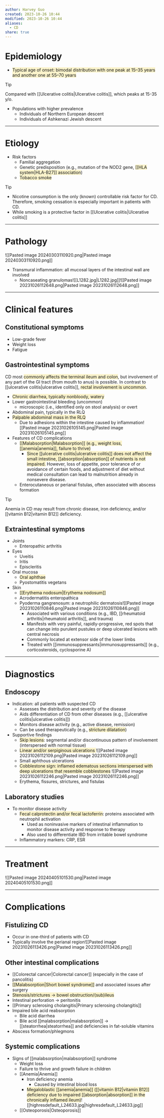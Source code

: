 ```yaml
---
author: Harvey Guo
created: 2023-10-26 10:44
modified: 2023-10-26 10:44
aliases:
  - CD
share: true
---
```

# Epidemiology
- <span style="background:rgba(240, 200, 0, 0.2)">Typical age of onset: bimodal distribution with one peak at 15–35 years and another one at 55–70 years</span>
>[!tip] 
>Compared with [[Ulcerative colitis|Ulcerative colitis]], which peaks at 15-35 y/o.
- Populations with higher prevalence
	- Individuals of Northern European descent
	- Individuals of Ashkenazi Jewish descent

---
# Etiology
- Risk factors
	- Familial aggregation
	- Genetic predisposition (e.g., mutation of the NOD2 gene, <span style="background:rgba(240, 200, 0, 0.2)">[[HLA system|HLA-B27]] association</span>)
	- <span style="background:rgba(240, 200, 0, 0.2)">Tobacco smoke</span>

>[!tip] 
>- Nicotine consumption is the only (known) controllable risk factor for CD. Therefore, smoking cessation is especially important in patients with CD.
>- While smoking is a protective factor in [[Ulcerative colitis|Ulcerative colitis]]

---
# Pathology
![[Pasted image 20240303110920.png|Pasted image 20240303110920.png]]
- Transmural inflammation: all mucosal layers of the intestinal wall are involved 
	- Noncaseating granulomas![[L1282.jpg|L1282.jpg]]![[Pasted image 20231026112648.png|Pasted image 20231026112648.png]]

---
# Clinical features
## Constitutional symptoms
- Low-grade fever
- Weight loss
- Fatigue
## Gastrointestinal symptoms
CD most <span style="background:rgba(240, 200, 0, 0.2)">commonly affects the terminal ileum and colon</span>, but involvement of any part of the GI tract (from mouth to anus) is possible. In contrast to [[ulcerative colitis|ulcerative colitis]], <span style="background:rgba(240, 200, 0, 0.2)">rectal involvement is uncommon</span>. 
- <span style="background:rgba(240, 200, 0, 0.2)">Chronic diarrhea, typically nonbloody, watery</span>
- Lower gastrointestinal bleeding (uncommon)
	- microscopic (i.e., identified only on stool analysis) or overt
- Abdominal pain, typically in the RLQ
- <span style="background:rgba(240, 200, 0, 0.2)">Palpable abdominal mass  in the RLQ  </span>
	- Due to adhesions within the intestine caused by inflammation![[Pasted image 20231026105145.png|Pasted image 20231026105145.png]]
- Features of CD complications
	- <span style="background:rgba(240, 200, 0, 0.2)">[[Malabsorption|Malabsorption]] (e.g., weight loss, [[anemia|anemia]], failure to thrive)</span>
		- <span style="background:rgba(240, 200, 0, 0.2)">Since [[ulcerative colitis|ulcerative colitis]] does not affect the small intestine, [[absorption|absorption]] of nutrients is not impaired.</span> However, loss of appetite, poor tolerance of or avoidance of certain foods, and adjustment of diet without medical consultation can lead to malnutrition already in nonsevere disease.
	- Enterocutaneous or perianal fistulas, often associated with abscess formation

>[!tip] 
>Anemia in CD may result from chronic disease, iron deficiency, and/or [[vitamin B12|vitamin B12]] deficiency.
## Extraintestinal symptoms
- Joints
	- Enteropathic arthritis
- Eyes
	- Uveitis
	- Iritis
	- Episcleritis
- Oral mucosa
	- <span style="background:rgba(240, 200, 0, 0.2)">Oral aphthae</span>
	- Pyostomatitis vegetans
- Skin
	- <span style="background:rgba(240, 200, 0, 0.2)">[[Erythema nodosum|Erythema nodosum]]</span>
	- Acrodermatitis enteropathica
	- Pyoderma gangrenosum: a neutrophilic dermatosis![[Pasted image 20231026110846.png|Pasted image 20231026110846.png]]
		- Associated with various conditions (e.g., IBD, [[rheumatoid arthritis|rheumatoid arthritis]], and trauma)
		- Manifests with very painful, rapidly-progressive, red spots that can change into purulent pustules or deep ulcerated lesions with central necrosis
		- Commonly located at extensor side of the lower limbs
		- Treated with [[immunosuppressants|immunosuppressants]] (e.g., corticosteroids, cyclosporine A)

---
# Diagnostics
## Endoscopy
- Indication: all patients with suspected CD
	- Assesses the distribution and severity of the disease
	- Aids differentiation of CD from other diseases (e.g., [[ulcerative colitis|ulcerative colitis]])
	- Monitors disease activity (e.g., active disease, remission)
	- Can be used therapeutically (e.g., <span style="background:rgba(240, 200, 0, 0.2)">stricture dilatation</span>)
- Supportive findings
	- <span style="background:rgba(240, 200, 0, 0.2)">Skip lesions</span>: segmental and/or discontinuous pattern of involvement (interspersed with normal tissue)
	- <span style="background:rgba(240, 200, 0, 0.2)">Linear and/or serpiginous ulcerations </span>![[Pasted image 20231026112109.png|Pasted image 20231026112109.png]]
	- Small aphthous ulcerations 
	- <span style="background:rgba(240, 200, 0, 0.2)">Cobblestone sign: inflamed edematous sections interspersed with deep ulcerations that resemble cobblestones</span> ![[Pasted image 20231026112246.png|Pasted image 20231026112246.png]]
	- Erythema, fissures, strictures, and fistulas
## Laboratory studies
- To monitor disease activity
	- <span style="background:rgba(240, 200, 0, 0.2)">Fecal calprotectin and/or fecal lactoferrin</span>: proteins associated with neutrophil activation 
		- Used as noninvasive markers of intestinal inflammation to monitor disease activity and response to therapy
		- Also used to differentiate IBD from irritable bowel syndrome
	- Inflammatory markers: CRP, ESR

---
# Treatment
![[Pasted image 20240405101530.png|Pasted image 20240405101530.png]]

---
# Complications
## Fistulizing CD
- Occur in one-third of patients with CD
- Typically involve the perianal region![[Pasted image 20231026113426.png|Pasted image 20231026113426.png]]
## Other intestinal complications
- [[Colorectal cancer|Colorectal cancer]] (especially in the case of pancolitis)
- <span style="background:rgba(240, 200, 0, 0.2)">[[Malabsorption|Short bowel syndrome]]</span> and associated issues after surgery
- <span style="background:rgba(240, 200, 0, 0.2)">Stenosis/strictures → bowel obstruction/(sub)ileus</span>
- Intestinal perforation → peritonitis
- [[Primary sclerosing cholangitis|Primary sclerosing cholangitis]]
- Impaired bile acid reabsorption
	- Bile acid diarrhea 
	- Bile acid [[malabsorption|malabsorption]] → [[steatorrhea|steatorrhea]] and deficiencies in fat-soluble vitamins 
- Abscess formation/phlegmons
## Systemic complications
- Signs of [[malabsorption|malabsorption]] syndrome
	- Weight loss
	- Failure to thrive and growth failure in children
	- [[Anemia|Anemia]]
		- Iron deficiency anemia
			- Caused by intestinal blood loss
		- <span style="background:rgba(240, 200, 0, 0.2)">Megaloblastic [[anemia|anemia]] ([[vitamin B12|vitamin B12]] deficiency due to impaired [[absorption|absorption]] in the chronically inflamed ileum)</span>![[highresdefault_L24633.jpg|highresdefault_L24633.jpg]]
	- [[Osteoporosis|Osteoporosis]]